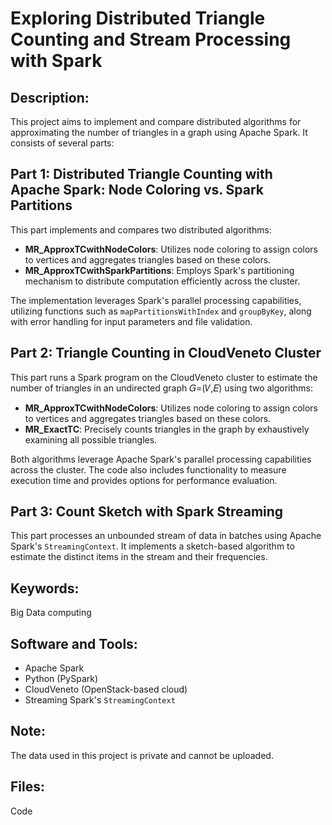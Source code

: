 # Exploring Distributed Triangle Counting and Stream Processing with Spark

## Description:
This project aims to implement and compare distributed algorithms for approximating the number of triangles in a graph using Apache Spark. It consists of several parts:

## Part 1: Distributed Triangle Counting with Apache Spark: Node Coloring vs. Spark Partitions
This part implements and compares two distributed algorithms:

- **MR_ApproxTCwithNodeColors**: Utilizes node coloring to assign colors to vertices and aggregates triangles based on these colors.
- **MR_ApproxTCwithSparkPartitions**: Employs Spark's partitioning mechanism to distribute computation efficiently across the cluster.

The implementation leverages Spark's parallel processing capabilities, utilizing functions such as `mapPartitionsWithIndex` and `groupByKey`, along with error handling for input parameters and file validation.

## Part 2: Triangle Counting in CloudVeneto Cluster
This part runs a Spark program on the CloudVeneto cluster to estimate the number of triangles in an undirected graph 𝐺=(𝑉,𝐸) using two algorithms:

- **MR_ApproxTCwithNodeColors**: Utilizes node coloring to assign colors to vertices and aggregates triangles based on these colors.
- **MR_ExactTC**: Precisely counts triangles in the graph by exhaustively examining all possible triangles.

Both algorithms leverage Apache Spark's parallel processing capabilities across the cluster. The code also includes functionality to measure execution time and provides options for performance evaluation.

## Part 3: Count Sketch with Spark Streaming
This part processes an unbounded stream of data in batches using Apache Spark's `StreamingContext`. It implements a sketch-based algorithm to estimate the distinct items in the stream and their frequencies.

## Keywords:
Big Data computing

## Software and Tools:
- Apache Spark
- Python (PySpark)
- CloudVeneto (OpenStack-based cloud)
- Streaming Spark's `StreamingContext`

## Note:
The data used in this project is private and cannot be uploaded.

## Files:
Code

